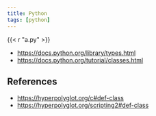 ```yaml
---
title: Python
tags: [python]
---
```


{{< r "a.py" >}}

- <https://docs.python.org/library/types.html>
- <https://docs.python.org/tutorial/classes.html>

## References

- <https://hyperpolyglot.org/c#def-class>
- <https://hyperpolyglot.org/scripting2#def-class>
